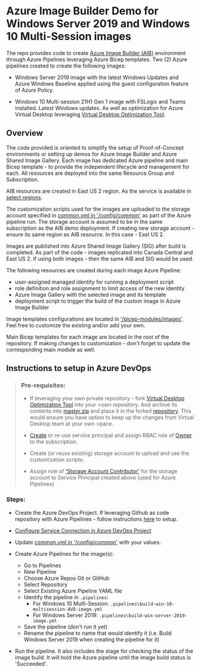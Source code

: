 # Azure Image Builder Demo for Windows Server 2019 and Windows 10 Multi-Session images


The repo provides code to create [Azure Image Builder (AIB)](https://docs.microsoft.com/azure/virtual-machines/image-builder-overview) environment through Azure Pipelines leveraging Azure Bicep templates. Two (2) Azure pipelines created to create the following images: 
&nbsp;
 -  Windows Server 2019 image with the latest Windows Updates and Azure Windows Baseline applied using the guest configuration feature of Azure Policy. 

 -  Windows 10 Multi-session 21H1 Gen 1 image with FSLogix and Teams installed. Latest Windows updates. As well as optimization for Azure Virtual Desktop leveraging [Virtual Desktop Optimization Tool](https://github.com/The-Virtual-Desktop-Team/Virtual-Desktop-Optimization-Tool). 

## Overview 

The code provided is oriented to simplify the setup of Proof-of-Concept environments or setting up demos for Azure Image Builder and Azure Shared Image Gallery. Each image has dedicated Azure pipeline and main Bicep template - to provide the independent lifecycle and management for each. All resources are deployed into the same Resource Group and Subscription. 

AIB resources are created in East US 2 region. As the service is available in [select regions](https://docs.microsoft.com/azure/virtual-machines/image-builder-overview#regions). 

The customization scripts used for the images are uploaded to the storage account specified in [common.yml in '/config/common'](/config/variables) as part of the Azure pipeline run. The storage account is assumed to be in the same subscription as the AIB demo deployment. If creating new storage account - ensure its same region as AIB resource. In this case - East US 2.

Images are published into Azure Shared Image Gallery (SIG) after build is completed. As part of the code - images replicated into Canada Central and East US 2. If using both images - then the same AIB and SIG would be used. 

The following resources are created during each image Azure Pipeline:

- user-assigned managed identity for running a deployment script
- role definition and role assignment to limit access of the new identity
- Azure Image Gallery with the selected image and its template
- deployment script to trigger the build of the custom image in Azure Image Builder

Image templates configurations are located in ['/bicep-modules/images'](/bicep-modules/images). Feel free to customize the existing and/or add your own. 

Main Bicep templates for each image are located in the root of the repository. If making changes to customization - don't forget to update the corresponding main module as well. 


## Instructions to setup in Azure DevOps

> ### Pre-requisites: 
>
> - If leveraging your own private repository - fork [Virtual Desktop Optimization Tool](https://github.com/The-Virtual-Desktop-Team/Virtual-Desktop-Optimization-Tool) into your >own   repository. And archive its contents into [master.zip](https://github.com/nataliakon/Virtual-Desktop-Optimization-Tool/blob/main/master.zip) and place it in the forked [repository](https://github.com/nataliakon/Virtual-Desktop-Optimization-Tool). This would ensure you have option to keep up the changes from Virtual Desktop team at your own >pace. 
> 
> - [Create](https://docs.microsoft.com/cli/azure/create-an-azure-service-principal-azure-cli) or re-use service principal and assign RBAC role of [Owner](https://docs.microsoft.com/azure/role-based-access-control/built-in-roles#owner) to the subscription. 
>
> - Create (or reuse existing) storage account to upload and use the customization scripts. 
> - Assign role of ['Storage Account Contributor'](https://docs.microsoft.com/azure/role-based-access-control/built-in-roles#storage-account-contributor) for the storage account to Service Principal created above (used for Azure Pipelines)


### Steps: 

- Create the Azure DevOps Project. If leveraging Github as code repository with Azure Pipelines - follow instructions [here](https://www.azuredevopslabs.com/labs/azuredevops/github-integration/) to setup.

- [Configure Service Connection in Azure DevOps Project](https://docs.microsoft.com/azure/devops/pipelines/library/service-endpoints?view=azure-devops&tabs=yaml)

- Update  [common.yml in '/config/common'](/config/variables) with your values. 

- Create Azure Pipelines for the image(s): 
  + Go to Pipelines
  + New Pipeline
  + Choose Azure Repos Git or GitHub
  + Select Repository
  + Select Existing Azure Pipeline YAML file
  + Identify the pipeline in `.pipelines`:
     + For Windows 10 Multi-Session: `.pipelines\build-win-10-multisession-AVD-image.yml`
     + For Windows Server 2019: `.pipelines\build-win-server-2019-image.yml`
  + Save the pipeline (don't run it yet) 
  + Rename the pipeline to name that would identify it (i.e. Build Windows Server 2019 when creating the pipeline for it)
  
- Run the pipeline. It also includes the stage for checking the status of the image build. It will hold the Azure pipeline until the image build status is 'Succeeded'. 




